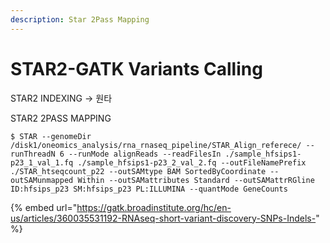 ```yaml
---
description: Star 2Pass Mapping
---
```


# STAR2-GATK Variants Calling



STAR2 INDEXING -&gt; 원타



STAR2 2PASS MAPPING

```text
$ STAR --genomeDir /disk1/oneomics_analysis/rna_rnaseq_pipeline/STAR_Align_referece/ --runThreadN 6 --runMode alignReads --readFilesIn ./sample_hfsips1-p23_1_val_1.fq ./sample_hfsips1-p23_2_val_2.fq --outFileNamePrefix ./STAR_htseqcount_p22 --outSAMtype BAM SortedByCoordinate --outSAMunmapped Within --outSAMattributes Standard --outSAMattrRGline ID:hfsips_p23 SM:hfsips_p23 PL:ILLUMINA --quantMode GeneCounts
```

{% embed url="https://gatk.broadinstitute.org/hc/en-us/articles/360035531192-RNAseq-short-variant-discovery-SNPs-Indels-" %}





